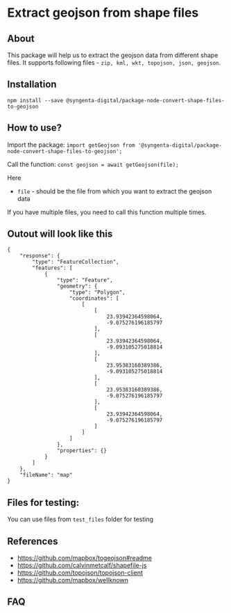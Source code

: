 # Extract geojson from shape files

## About
This package will help us to extract the geojson data from different shape files. It supports following files - `zip, kml, wkt, topojson, json, geojson`.

## Installation
`npm install --save @syngenta-digital/package-node-convert-shape-files-to-geojson`

## How to use?
Import the package:
`import getGeojson from '@syngenta-digital/package-node-convert-shape-files-to-geojson';`

Call the function:
`const geojson = await getGeojson(file);`

Here 
- `file` - should be the file from which you want to extract the geojson data

If you have multiple files, you need to call this function multiple times.

## Outout will look like this
```
{
    "response": {
        "type": "FeatureCollection",
        "features": [
            {
                "type": "Feature",
                "geometry": {
                    "type": "Polygon",
                    "coordinates": [
                        [
                            [
                                23.93942364598064,
                                -9.075276196185797
                            ],
                            [
                                23.93942364598064,
                                -9.093105275018814
                            ],
                            [
                                23.95383160389386,
                                -9.093105275018814
                            ],
                            [
                                23.95383160389386,
                                -9.075276196185797
                            ],
                            [
                                23.93942364598064,
                                -9.075276196185797
                            ]
                        ]
                    ]
                },
                "properties": {}
            }
        ]
    },
    "fileName": "map"
}
```

## Files for testing:
You can use files from `test_files` folder for testing

## References
- https://github.com/mapbox/togeojson#readme
- https://github.com/calvinmetcalf/shapefile-js
- https://github.com/topojson/topojson-client
- https://github.com/mapbox/wellknown

## FAQ
